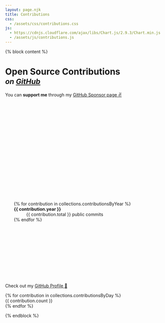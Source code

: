 ```yaml
---
layout: page.njk
title: Contributions
css:
  - /assets/css/contributions.css
js:
  - https://cdnjs.cloudflare.com/ajax/libs/Chart.js/2.9.3/Chart.min.js
  - /assets/js/contributions.js
---
```


{% block content %}

<script type="text/javascript">
window.contributionsByYear = {{collections.contributionsByYear | reverse | json | safe}}
</script>

<h1 class="no-mt">Open Source Contributions<br/><small><i>on <a href="https://github.com/christian-fei">GitHub</a></i></small></h1>

You can **support me** through my [GitHub Sponsor page ✌️](https://github.com/sponsors/christian-fei)


<div class="flex flex-wrap">
  <div class="flex-item" style="width: 400px; height: 300px">
    <canvas id="yearsChart"></canvas>
  </div>

  <dl class="flex-item" style="height: 250px; min-width: 20em; overflow-y: scroll; text-align: left; padding-left: 2em;">
    {% for contribution in collections.contributionsByYear %}
      <dt><b>{{ contribution.year }}</b></dt> <dd>{{ contribution.total }} public commits</dd>
    {% endfor %}
  </dl>
</div>

Check out my [GitHub Profile 🤖](https://github.com/christian-fei)


<div class="contributions-grid">
  {% for contribution in collections.contributionsByDay %}
    <div style="background-color: {{ contribution.color }}" data-count="{{ contribution.count }}" data-date="{{ contribution.date }}">{{ contribution.count }}</div>
  {% endfor %}
</div>

{% endblock %}